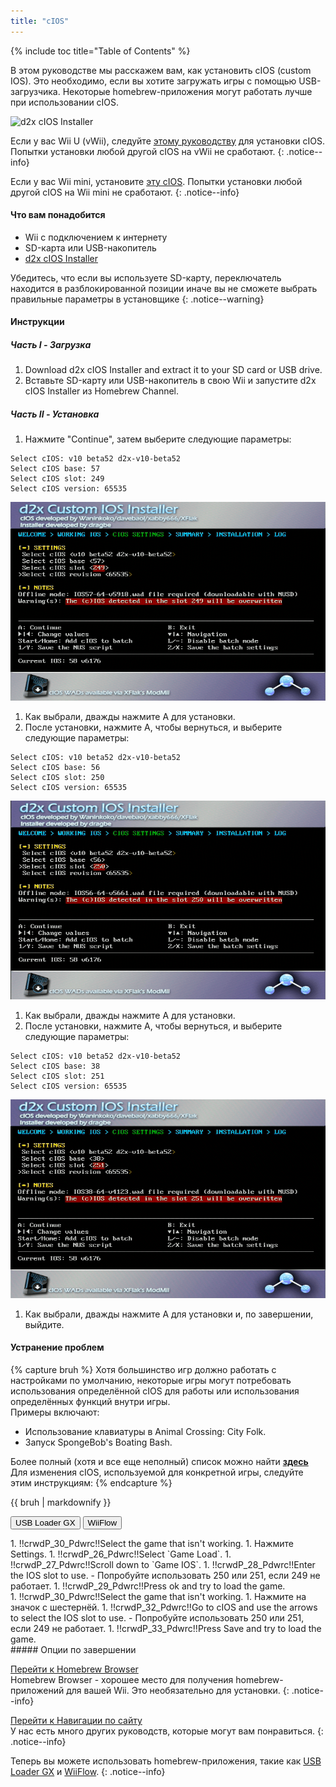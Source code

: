 ```yaml
---
title: "cIOS"
---
```


{% include toc title="Table of Contents" %}

В этом руководстве мы расскажем вам, как установить cIOS (custom IOS). Это необходимо, если вы хотите загружать игры с помощью USB-загрузчика. Некоторые homebrew-приложения могут работать лучше при использовании cIOS.

![d2x cIOS Installer](/images/cios/cIOS.png)

Если у вас Wii U (vWii), следуйте [этому руководству](https://wiiu.hacks.guide/#/vwii-modding) для установки cIOS. Попытки установки любой другой cIOS на vWii не сработают.
{: .notice--info}

Если у вас Wii mini, установите [эту cIOS](cios-mini). Попытки установки любой другой cIOS на Wii mini не сработают.
{: .notice--info}

#### Что вам понадобится

* Wii с подключением к интернету
* SD-карта или USB-накопитель
* [d2x cIOS Installer](https://hbb1.oscwii.org/hbb/d2x-cios-installer/d2x-cios-installer.zip)

Убедитесь, что если вы используете SD-карту, переключатель находится в разблокированной позиции иначе вы не сможете выбрать правильные параметры в установщике
{: .notice--warning}

#### Инструкции

##### Часть I - Загрузка

1. Download d2x cIOS Installer and extract it to your SD card or USB drive.
1. Вставьте SD-карту или USB-накопитель в свою Wii и запустите d2x cIOS Installer из Homebrew Channel.

##### Часть II - Установка

1. Нажмите "Continue", затем выберите следующие параметры:
```
Select cIOS: v10 beta52 d2x-v10-beta52
Select cIOS base: 57
Select cIOS slot: 249
Select cIOS version: 65535
```
![Установка cIOS 249](/images/cios/Install249.png)
1. Как выбрали, дважды нажмите A для установки.
1. После установки, нажмите A, чтобы вернуться, и выберите следующие параметры:
```
Select cIOS: v10 beta52 d2x-v10-beta52
Select cIOS base: 56
Select cIOS slot: 250
Select cIOS version: 65535
```
![Установка cIOS 250](/images/cios/Install250.png)
1. Как выбрали, дважды нажмите A для установки.
1. После установки, нажмите A, чтобы вернуться, и выберите следующие параметры:
```
Select cIOS: v10 beta52 d2x-v10-beta52
Select cIOS base: 38
Select cIOS slot: 251
Select cIOS version: 65535
```
![Установка cIOS 251](/images/cios/Install251.png)
1. Как выбрали, дважды нажмите A для установки и, по завершении, выйдите.

#### Устранение проблем

{% capture bruh %}
Хотя большинство игр должно работать с настройками по умолчанию, некоторые игры могут потребовать использования определённой cIOS для работы или использования определённых функций внутри игры.<br> Примеры включают:
* Использование клавиатуры в Animal Crossing: City Folk.
* Запуск SpongeBob's Boating Bash.

Более полный (хотя и все еще неполный) список можно найти [**здесь**](https://wiki.gbatemp.net/wiki/Wii_cIOS_base_Compatibility_List)<br> Для изменения cIOS, используемой для конкретной игры, следуйте этим инструкциям:
{% endcapture %}
<div class="notice--warning">{{ bruh | markdownify }}</div>

<button class="tablinks btn btn--large btn--primary" id="defaultOpen" onclick="openTab(event, 'usbloadergx')">USB Loader GX</button>
<button class="tablinks btn btn--large btn--info" onclick="openTab(event, 'wiiflow')">WiiFlow</button>

<div id="usbloadergx" class="blanktabcontent" markdown="1">
1. !!crwdP_30_Pdwrc!!Select the game that isn't working.
1. Нажмите Settings.
1. !!crwdP_26_Pdwrc!!Select `Game Load`.
1. !!crwdP_27_Pdwrc!!Scroll down to `Game IOS`.
1. !!crwdP_28_Pdwrc!!Enter the IOS slot to use.
    - Попробуйте использовать 250 или 251, если 249 не работает.
1. !!crwdP_29_Pdwrc!!Press ok and try to load the game.
</div>
<div id="wiiflow" class="blanktabcontent" markdown="1">
1. !!crwdP_30_Pdwrc!!Select the game that isn't working.
1. Нажмите на значок с шестернёй.
1. !!crwdP_32_Pdwrc!!Go to cIOS and use the arrows to select the IOS slot to use.
    - Попробуйте использовать 250 или 251, если 249 не работает.
1. !!crwdP_33_Pdwrc!!Press Save and try to load the game.
</div>
##### Опции по завершении

[Перейти к Homebrew Browser](hbb)<br> Homebrew Browser - хорошее место для получения homebrew-приложений для вашей Wii. Это необязательно для установки.
{: .notice--info}

[Перейти к Навигации по сайту](site-navigation)<br> У нас есть много других руководств, которые могут вам понравиться.
{: .notice--info}

Теперь вы можете использовать homebrew-приложения, такие как [USB Loader GX](usbloadergx) и [WiiFlow](wiiflow).
{: .notice--info}

<script>
    let tabcontent = document.getElementsByClassName("blanktabcontent");
    let tablinks = document.getElementsByClassName("tablinks");

    function openTab(evt, tabName) {
        let element;

        for (element of tabcontent) {
            element.style.display = "none";
        }

        for (element of tablinks) {
            element.className = element.className.replace("btn--primary", "btn--info");
            if (!element.className.includes('btn--info'))
                element.className += " btn--info";
        }

        document.getElementById(tabName).style.display = "block";
        evt.currentTarget.className = evt.currentTarget.className.replace("btn--info", "btn--primary");
    }

    // Get the element with id="defaultOpen" and click on it
    document.getElementById("defaultOpen").click();
</script>
